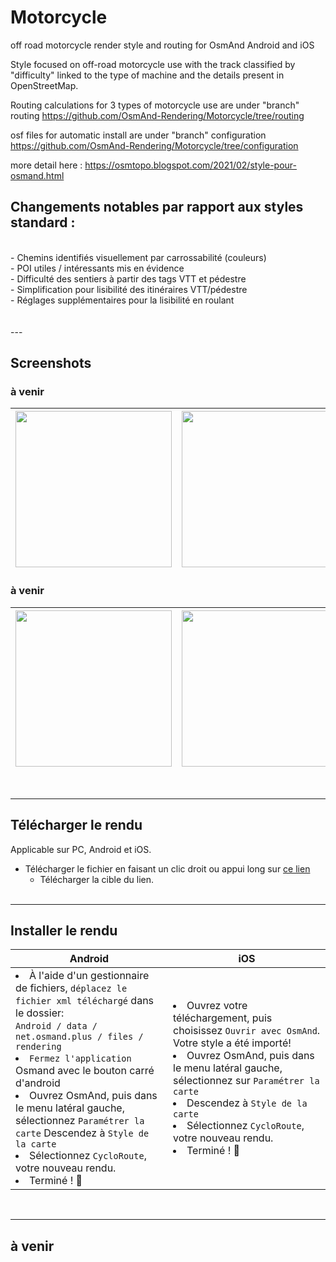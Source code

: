 # Motorcycle
off road motorcycle render style and routing for OsmAnd Android and iOS

Style focused on off-road motorcycle use with the track classified by "difficulty" linked to the type of machine and the details present in OpenStreetMap.

Routing calculations for 3 types of motorcycle use are under "branch" routing https://github.com/OsmAnd-Rendering/Motorcycle/tree/routing

osf files for automatic install are under "branch" configuration https://github.com/OsmAnd-Rendering/Motorcycle/tree/configuration

more detail here : https://osmtopo.blogspot.com/2021/02/style-pour-osmand.html

## Changements notables par rapport aux styles standard :
<br>
- Chemins identifiés visuellement par carrossabilité (couleurs)<br>
- POI utiles / intéressants mis en évidence<br>
- Difficulté des sentiers à partir des tags VTT et pédestre<br>
- Simplification pour lisibilité des itinéraires VTT/pédestre<br>
- Réglages supplémentaires pour la lisibilité en roulant<br>
<br><br>
---

## Screenshots<br>

### à venir
| <img src="" width="250" /> | <img src="" width="250" /> | <img src="" width="250" /> |
| :-------------: | :-------------: | :-------------: |

### à venir
| <img src="" width="250" /> | <img src="" width="250" /> | <img src="" width="250" /> |
| :-------------: | :-------------: | :-------------: |
<br>

---

## Télécharger le rendu
Applicable sur PC, Android et iOS.

- Télécharger le fichier en faisant un clic droit ou appui long sur [ce lien](https://github.com/OsmAnd-Rendering/Motorcycle/blob/main/enduro.render.xml)
    - Télécharger la cible du lien.<br><br>

---



## Installer le rendu
<table>
    <thead>
    <tr>
        <th>Android</th>
        <th>iOS</th>
    </tr>
    </thead>
    <tbody>
    <tr>
        <td width="50%"><li> À l'aide d'un gestionnaire de fichiers, <code>déplacez le fichier xml téléchargé</code> dans le dossier:<br><code>Android / data / net.osmand.plus / files / rendering</code><br><li>  <code>Fermez l'application</code> Osmand avec le bouton carré d'android<br><li> Ouvrez OsmAnd, puis dans le menu latéral gauche, sélectionnez <code>Paramétrer la carte</code><br<li> Descendez à <code>Style de la carte</code><br> <li> Sélectionnez <code>CycloRoute</code>, votre nouveau rendu.<br><li> Terminé ! 🎉</td>
        <td><li> Ouvrez votre téléchargement, puis choisissez <code>Ouvrir avec OsmAnd</code>. Votre style a été importé!<br><li> Ouvrez OsmAnd, puis dans le menu latéral gauche, sélectionnez sur <code>Paramétrer la carte</code><br><li> Descendez à <code>Style de la carte</code><br><li> Sélectionnez <code>CycloRoute</code>, votre nouveau rendu.<br><li> Terminé ! 🎉</td>
    </tr>
    <tbody>
</table>

<br>

---

## à venir
